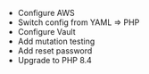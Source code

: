 * Configure AWS
* Switch config from YAML => PHP
* Configure Vault
* Add mutation testing
* Add reset password
* Upgrade to PHP 8.4
